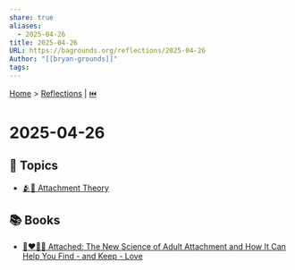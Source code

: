 ```yaml
---
share: true
aliases:
  - 2025-04-26
title: 2025-04-26
URL: https://bagrounds.org/reflections/2025-04-26
Author: "[[bryan-grounds]]"
tags: 
---
```

[Home](../index.md) > [Reflections](./index.md) | [⏮️](./2025-04-25.md)  
# 2025-04-26  
## 🌌 Topics  
- [🫂💖 Attachment Theory](../topics/attachment-theory.md)  
  
## 📚 Books  
- [🧑‍❤️‍🧑🔗 Attached: The New Science of Adult Attachment and How It Can Help You Find - and Keep - Love](../books/attached-the-new-science-of-adult-attachment-and-how-it-can-help-you-find-and-keep-love.md)  
